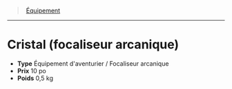 ﻿---
!Equipment
Type: Équipement d'aventurier / Focaliseur arcanique
Price: 10 po
Weight: 0,5 kg
Id: equipment_hd.md#cristal-focaliseur-arcanique
ParentLink: equipment_hd.md#Équipement
Name: Cristal (focaliseur arcanique)
ParentName: Équipement
NameLevel: 1
---
> [Équipement](hd_equipment.md)

---

# Cristal (focaliseur arcanique)

- **Type** Équipement d'aventurier / Focaliseur arcanique
- **Prix** 10 po
- **Poids** 0,5 kg

